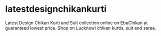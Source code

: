 # latestdesignchikankurti
Latest Design Chikan Kurti and Suit collection online on EbaChikan at guaranteed lowest price. Shop on Lucknowi chikan kurtis, suit and saree.
